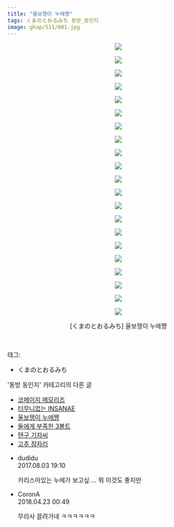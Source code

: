 ```yaml
---
title: "울보쟁이 누에쨩"
tags: くまのとおるみち 동방_동인지
image: ghap/511/001.jpg
---
```

<div class="article">
<p style="text-align: center; clear: none; float: none;"><img src="{{ site.nasurl }}/ghap/511/001.jpg"/></p>
<p style="text-align: center; clear: none; float: none;"><img src="{{ site.nasurl }}/ghap/511/002.jpg"/></p>
<p style="text-align: center; clear: none; float: none;"><img src="{{ site.nasurl }}/ghap/511/003.jpg"/></p>
<p style="text-align: center; clear: none; float: none;"><img src="{{ site.nasurl }}/ghap/511/004.jpg"/></p>
<p style="text-align: center; clear: none; float: none;"><img src="{{ site.nasurl }}/ghap/511/005.jpg"/></p>
<p style="text-align: center; clear: none; float: none;"><img src="{{ site.nasurl }}/ghap/511/006.jpg"/></p>
<p style="text-align: center; clear: none; float: none;"><img src="{{ site.nasurl }}/ghap/511/007.jpg"/></p>
<p style="text-align: center; clear: none; float: none;"><img src="{{ site.nasurl }}/ghap/511/008.jpg"/></p>
<p style="text-align: center; clear: none; float: none;"><img src="{{ site.nasurl }}/ghap/511/009.jpg"/></p>
<p style="text-align: center; clear: none; float: none;"><img src="{{ site.nasurl }}/ghap/511/010.jpg"/></p>
<p style="text-align: center; clear: none; float: none;"><img src="{{ site.nasurl }}/ghap/511/011.jpg"/></p>
<p style="text-align: center; clear: none; float: none;"><img src="{{ site.nasurl }}/ghap/511/012.jpg"/></p>
<p style="text-align: center; clear: none; float: none;"><img src="{{ site.nasurl }}/ghap/511/013.jpg"/></p>
<p style="text-align: center; clear: none; float: none;"><img src="{{ site.nasurl }}/ghap/511/014.jpg"/></p>
<p style="text-align: center; clear: none; float: none;"><img src="{{ site.nasurl }}/ghap/511/015.jpg"/></p>
<p style="text-align: center; clear: none; float: none;"><img src="{{ site.nasurl }}/ghap/511/016.jpg"/></p>
<p style="text-align: center; clear: none; float: none;"><img src="{{ site.nasurl }}/ghap/511/017.jpg"/></p>
<p style="text-align: center; clear: none; float: none;"><img src="{{ site.nasurl }}/ghap/511/018.jpg"/></p>
<p style="text-align: center; clear: none; float: none;"><img src="{{ site.nasurl }}/ghap/511/019.jpg"/></p>
<p style="text-align: center; clear: none; float: none;"><img src="{{ site.nasurl }}/ghap/511/020.jpg"/></p>
<p style="text-align: center; clear: none; float: none;"><img src="{{ site.nasurl }}/ghap/511/021.jpg"/></p>
<p style="text-align: center; clear: none; float: none;"></p>
<p style="text-align: center; clear: none; float: none;">[くまのとおるみち] 울보쟁이 누에쨩</p>
<p><br/></p>
</div><div class="tagTrail">
<p>태그: </p>
<ul>
<li>くまのとおるみち</li>
</ul>
</div><div class="another">
<p>'동방 동인지' 카테고리의 다른 글</p>
<ul>
<li><a href="/2016-06-23-ghap_513">코메이지 메모리즈</a></li>
<li><a href="/2016-06-23-ghap_512">터무니없는 INSANAE</a></li>
<li><a href="/2016-06-23-ghap_511">울보쟁이 누에쨩</a></li>
<li><a href="/2016-06-23-ghap_510">둘에게 부족한 3볼트</a></li>
<li><a href="/2016-06-23-ghap_509">텐구 기자씨</a></li>
<li><a href="/2016-06-23-ghap_508">고추 잠자리</a></li>
</ul>
</div><div class="cb_module cb_fluid">
<div class="cb_wrt cb_profile">
<div class="comment">
<ul>
<li class="cb_thumb_off" id="comment15051176">
<div class="cb_comment_area">
<div class="cb_info_area">
<div class="cb_section">
<span class="cb_nick_name">dudidu</span>
</div>
<div class="cb_section">
<span class="cb_date">2017.08.03 19:10 </span>
</div>
</div>
<div class="cb_dsc_comment">
<p class="cb_dsc">
											카리스마있는 누에가 보고싶.... 뭐 이것도 좋지만
										</p>
</div>
</div></li>
<li class="cb_thumb_off" id="comment15243299">
<div class="cb_comment_area">
<div class="cb_info_area">
<div class="cb_section">
<span class="cb_nick_name">CoronA</span>
</div>
<div class="cb_section">
<span class="cb_date">2018.04.23 00:49 </span>
</div>
</div>
<div class="cb_dsc_comment">
<p class="cb_dsc">
											무라사 끌려가네 ㅋㅋㅋㅋㅋㅋ
										</p>
</div>
</div></li>
</ul>
</div>
</div><!-- commentList close -->
</div>